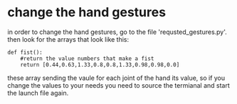 # change the hand gestures
in order to change the hand gestures, go to the file 'requsted_gestures.py'. then look for the arrays that look like this:
```
def fist():
    #return the value numbers that make a fist
    return [0.44,0.63,1.33,0.8,0.8,1.33,0.98,0.98,0.0]
```
these array sending the vaule for each joint of the hand its value, so if you change the values to your needs you need to source the termianal and start the launch file again.
